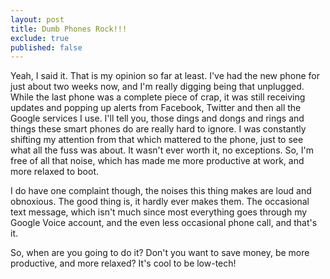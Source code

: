 ```yaml
---
layout: post
title: Dumb Phones Rock!!!
exclude: true
published: false
---
```


Yeah, I said it. That is my opinion so far at least. I've had the new phone for just about two weeks now, and I'm really digging being that unplugged. While the last phone was a complete piece of crap, it was still receiving updates and popping up alerts from Facebook, Twitter and then all the Google services I use. I'll tell you, those dings and dongs and rings and things these smart phones do are really hard to ignore. I was constantly shifting my attention from that which mattered to the phone, just to see what all the fuss was about. It wasn't ever worth it, no exceptions. So, I'm free of all that noise, which has made me more productive at work, and more relaxed to boot.

I do have one complaint though, the noises this thing makes are loud and obnoxious. The good thing is, it hardly ever makes them. The occasional text message, which isn't much since most everything goes through my Google Voice account, and the even less occasional phone call, and that's it.

So, when are you going to do it? Don't you want to save money, be more productive, and more relaxed? It's cool to be low-tech!
